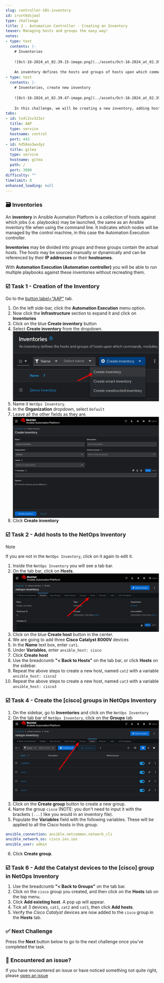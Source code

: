 ```yaml
---
slug: controller-101-inventory
id: iruvtkdsjwal
type: challenge
title: 2 - Automation Controller - Creating an Inventory
teaser: Managing hosts and groups the easy way!
notes:
- type: text
  contents: |-
    # Inventories

    ![Oct-16-2024_at_02.39.15-image.png](../assets/Oct-16-2024_at_02.39.15-image.png)

    An inventory defines the hosts and groups of hosts upon which commands, modules, and tasks in a playbook operate.
- type: text
  contents: |-
    # Inventories, create new inventory

    ![Oct-16-2024_at_02.39.47-image.png](../assets/Oct-16-2024_at_02.39.47-image.png)

    In this challenge, we will be creating a new inventory, adding hosts and creating a host group inside the inventory.
tabs:
- id: tz4l2sv323xr
  title: AAP
  type: service
  hostname: control
  port: 443
- id: hd58oo3wxdyz
  title: gitea
  type: service
  hostname: gitea
  path: /
  port: 3000
difficulty: ""
timelimit: 0
enhanced_loading: null
---
```

🗃️ Inventories
===

An **inventory** in Ansible Auomation Platform is a collection of hosts against which jobs (i.e. playbooks) may be launched, the same as an Ansible inventory file when using the command line. It indicates which nodes will be managed by the control machine, in this case the Automation Execution controller.

**Inventories** may be divided into *groups* and these groups contain the actual *hosts*. The *hosts* may be sourced manually or dynamically and can be referenced by their **IP addresses** or their **hostnames**.

With **Automation Execution (Automation controller)** you will be able to run multiple playbooks against these inventories without recreating them.

☑️ Task 1 - Creation of the Inventory
===

Go to the [button label="AAP"](tab-0) tab.

1. On the left side-bar, click the **Automation Execution** menu option.
2. Now click the **Infrastructure** section to expand it and click on **Inventories**
3. Click on the blue **Create inventory** button
4. Select **Create inventory** from the dropdown.
   ![create inventory button](../assets/create_inventory_button.png)
5. Name it `NetOps Inventory`.
6. In the **Organization** dropdown, select `Default`
7. Leave all the other fields as they are.
   ![Jan-21-2025_at_11.34.05-image.png](../assets/Jan-21-2025_at_11.34.05-image.png)
8. Click **Create inventory**

☑️ Task 2 - Add hosts to the NetOps Inventory
===

> [!NOTE]
> If you are not in the  `NetOps Inventory`, click on it again to edit it.

1. Inside the `NetOps Inventory` you will see a tab bar.
2. On the tab bar, click on **Hosts**.
   ![Jan-21-2025_at_11.35.31-image.png](../assets/Jan-21-2025_at_11.35.31-image.png)
3. Click on the blue **Create host** button in the center.
4. We are going to add three **Cisco Catalyst 8000V** devices
5. In the **Name** text box, enter `cat1`.
6. Under **Variables**, enter `ansible_host: cisco`
7. Click **Create host**
8. Use the breadcrumb **"< Back to Hosts"** on the tab bar, or click **Hosts** on the sidebar.
9. Repeat the above steps to create a new host, named `cat2` with a variable `ansible_host: cisco2`
10. Repeat the above steps to create a new host, named `cat3` with a variable `ansible_host: cisco3`

☑️ Task 4 - Create the [cisco] groups in NetOps Inventory
===

1. On the sidebar, go to **Inventories** and click on  the `NetOps Inventory`
2. On the tab bar of `NetOps Inventory`, click on the **Groups** tab
   ![Jan-21-2025_at_11.40.05-image.png](../assets/Jan-21-2025_at_11.40.05-image.png)
3. Click on the **Create group** button to create a new group.
4. Name the group `cisco` (NOTE: you don't need to input it with the brackets `[...]` like you would in an inventory file).
5. Populate the **Variables** field with the following variables. These will be applied to all the Cisco hosts in this group.
  ```yaml
  ansible_connection: ansible.netcommon.network_cli
  ansible_network_os: cisco.ios.ios
  ansible_user: admin
  ```
6. Click **Create group**.


☑️ Task 6 - Add the Catalyst devices to the [cisco] group in NetOps Inventory
===

1. Use the breadcrumb **"< Back to Groups"** on the tab bar.
2. Click on the `cisco`  group you created, and then click on the **Hosts** tab on the top menu.
3. Click **Add existing host**. A pop up will appear.
4. Tick all 3 devices, `cat1`, `cat2` and `cat3`, then click **Add hosts**.
5. Verify the *Cisco Catalyst* devices  are now added to the `cisco` group in the **Hosts** tab.

✅ Next Challenge
===
Press the **Next** button below to go to the next challenge once you’ve completed the task.

🐛 Encountered an issue?
====

If you have encountered an issue or have noticed something not quite right, please [open an issue](https://github.com/ansible/instruqt/issues/new?labels=netops-aap25&title=Issue+with+netops-aap25&assignees=leogallego)

<style type="text/css" rel="stylesheet">
  .lightbox {
    display: none;
    position: fixed;
    justify-content: center;
    align-items: center;
    z-index: 999;
    top: 0;
    left: 0;
    right: 0;
    bottom: 0;
    padding: 1rem;
    background: rgba(0, 0, 0, 0.8);
    margin-left: auto;
    margin-right: auto;
    margin-top: auto;
    margin-bottom: auto;
  }
  .lightbox:target {
    display: flex;
  }
  .lightbox img {
    /* max-height: 100% */
    max-width: 60%;
    max-height: 60%;
  }
  img {
    display: block;
    margin-left: auto;
    margin-right: auto;
  }
  h1 {
    font-size: 18px;
  }
    h2 {
    font-size: 16px;
    font-weight: 600
  }
    h3 {
    font-size: 14px;
    font-weight: 600
  }
  p span {
    font-size: 14px;
  }
  ul li span {
    font-size: 14px
  }
</style>
